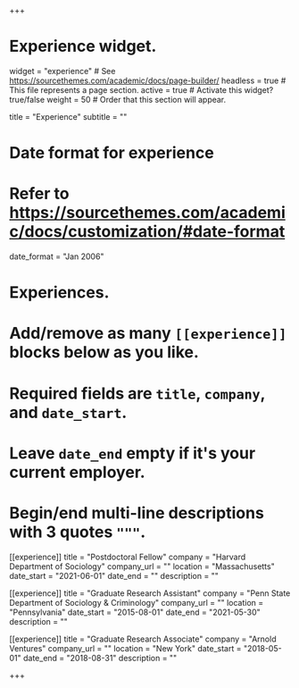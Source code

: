 +++
# Experience widget.
widget = "experience"  # See https://sourcethemes.com/academic/docs/page-builder/
headless = true  # This file represents a page section.
active = true  # Activate this widget? true/false
weight = 50  # Order that this section will appear.

title = "Experience"
subtitle = ""

# Date format for experience
#   Refer to https://sourcethemes.com/academic/docs/customization/#date-format
date_format = "Jan 2006"

# Experiences.
#   Add/remove as many `[[experience]]` blocks below as you like.
#   Required fields are `title`, `company`, and `date_start`.
#   Leave `date_end` empty if it's your current employer.
#   Begin/end multi-line descriptions with 3 quotes `"""`.
[[experience]]
  title = "Postdoctoral Fellow"
  company = "Harvard Department of Sociology"
  company_url = ""
  location = "Massachusetts"
  date_start = "2021-06-01"
  date_end = ""
  description = ""

[[experience]]
  title = "Graduate Research Assistant"
  company = "Penn State Department of Sociology & Criminology"
  company_url = ""
  location = "Pennsylvania"
  date_start = "2015-08-01"
  date_end = "2021-05-30"
  description = ""


[[experience]]
  title = "Graduate Research Associate"
  company = "Arnold Ventures"
  company_url = ""
  location = "New York"
  date_start = "2018-05-01"
  date_end = "2018-08-31"
  description = ""

+++

